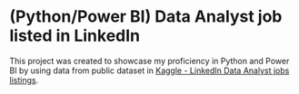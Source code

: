 # (Python/Power BI) Data Analyst job listed in LinkedIn

This project was created to showcase my proficiency in Python and Power BI by using data from public dataset in [Kaggle - LinkedIn Data Analyst jobs listings](https://www.kaggle.com/datasets/cedricaubin/linkedin-data-analyst-jobs-listings?select=linkedin-jobs-usa.csv).


